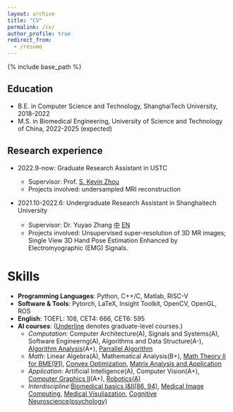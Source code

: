 ```yaml
---
layout: archive
title: "CV"
permalink: /cv/
author_profile: true
redirect_from:
  - /resume
---
```


{% include base_path %}

Education
-----
* B.E. in Computer Science and Technology, ShanghaiTech University, 2018-2022
* M.S. in Biomedical Engineering, University of Science and Technology of China, 2022-2025 (expected)

Research experience
---
* 2022.9-now: Graduate Research Assistant in USTC
  * Supervisor: Prof. [S. Kevin Zhou](http://bme.ustc.edu.cn/2021/1115/c28129a532912/page.htm)
  * Projects involved: undersampled MRI reconstruction

* 2021.10-2022.6: Undergraduate Research Assistant in Shanghaitech University
  * Supervisor: Dr. Yuyao Zhang [中](https://sist.shanghaitech.edu.cn/2020/0707/c7499a53859/page.htm) [EN](https://sist.shanghaitech.edu.cn/sist_en/_t113/2020/0814/c7582a54827/page.htm)
  * Projects involved: Unsupervised super-resolution of 3D MR images; Single View 3D Hand Pose Estimation Enhanced by Electromyographic (EMG) Signals.
  
Skills
======
* **Programming Languages**: Python, C++/C, Matlab, RISC-V
* **Software & Tools**: Pytorch, LaTeX, Insight Toolkit, OpenCV, OpenGL, ROS
* **English**: TOEFL: 108, CET4: 666, CET6: 595
* **AI courses**: (<u>Underline</u> denotes graduate-level courses.)
  * *Computation*:  Computer Architecture(A), Signals and Systems(A), Software Engineerng(A), Algorithms and Data Structure(A-), <u>Algorithm Analysis</u>(A+), <u>Parrallel Algorithm</u>  
  * *Math*: Linear Algebra(A), Mathematical Analysis(B+), <u>Math Theory II for BME(91)</u>, <u>Convex Optimization</u>, <u>Matrix Analysis and Application</u>
  * *Application*: Artificial Intelligence(A), Computer Vision(A+), <u>Computer Graphics II</u>(A+), <u>Robotics(A)</u>
  * *Interdiscipline*:<u>Biomedical basics I&II(86, 94)</u>, <u>Medical Image Computing</u>, <u>Medical Visuliazation</u>, <u>Cognitive Neuroscience(psychology)</u>
